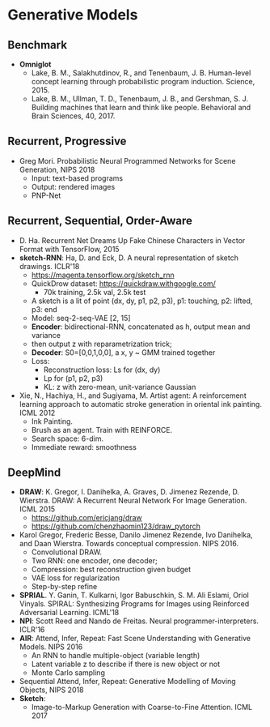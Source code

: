 # Generative Models

## Benchmark
- **Omniglot**
	- Lake, B. M., Salakhutdinov, R., and Tenenbaum, J. B. Human-level concept learning through probabilistic program induction. Science, 2015.
	- Lake, B. M., Ullman, T. D., Tenenbaum, J. B., and Gershman, S. J. Building machines that learn and think like people. Behavioral and Brain Sciences, 40, 2017.

## Recurrent, Progressive	
- Greg Mori. Probabilistic Neural Programmed Networks for Scene Generation, NIPS 2018
	- Input: text-based programs
    - Output: rendered images
    - PNP-Net

## Recurrent, Sequential, Order-Aware
- D. Ha. Recurrent Net Dreams Up Fake Chinese Characters in Vector Format with TensorFlow, 2015
- **sketch-RNN**: Ha, D. and Eck, D. A neural representation of sketch drawings. ICLR'18
	- https://magenta.tensorflow.org/sketch_rnn
	- QuickDrow dataset: https://quickdraw.withgoogle.com/
		- 70k training, 2.5k val, 2.5k test
	- A sketch is a lit of point (dx, dy, p1, p2, p3), p1: touching, p2: lifted, p3: end
	- Model: seq-2-seq-VAE [2, 15]
	- **Encoder**: bidirectional-RNN, concatenated as h, output mean and variance
	- then output z with reparametrization trick;
	- **Decoder**: S0=[0,0,1,0,0], a x, y ~ GMM trained together
	- Loss:
		- Reconstruction loss: Ls for (dx, dy)
		- Lp for (p1, p2, p3)
		- KL: z with zero-mean, unit-variance Gaussian
- Xie, N., Hachiya, H., and Sugiyama, M. Artist agent: A reinforcement learning approach to automatic stroke generation in oriental ink painting. ICML 2012
	- Ink Painting.
	- Brush as an agent. Train with REINFORCE.
	- Search space: 6-dim.
	- Immediate reward: smoothness

## DeepMind
- **DRAW**: K. Gregor, I. Danihelka, A. Graves, D. Jimenez Rezende, D. Wierstra. DRAW: A Recurrent Neural Network For Image Generation. ICML 2015
	- https://github.com/ericjang/draw
	- https://github.com/chenzhaomin123/draw_pytorch
- Karol Gregor, Frederic Besse, Danilo Jimenez Rezende, Ivo Danihelka, and Daan Wierstra. Towards conceptual compression. NIPS 2016.
	- Convolutional DRAW.
	- Two RNN: one encoder, one decoder;
	- Compression: best reconstruction given budget
	- VAE loss for regularization
	- Step-by-step refine
- **SPRIAL**. Y. Ganin, T. Kulkarni, Igor Babuschkin, S. M. Ali Eslami, Oriol Vinyals. SPIRAL: Synthesizing Programs for Images using Reinforced Adversarial Learning. ICML'18
- **NPI**:  Scott Reed and Nando de Freitas. Neural programmer-interpreters. ICLR'16
- **AIR**: Attend, Infer, Repeat: Fast Scene Understanding with Generative Models. NIPS 2016
	- An RNN to handle multiple-object (variable length)
	- Latent variable z to describe if there is new object or not
	- Monte Carlo sampling
- Sequential Attend, Infer, Repeat: Generative Modelling of Moving Objects, NIPS 2018
- **Sketch**:
	- Image-to-Markup Generation with Coarse-to-Fine Attention. ICML 2017
